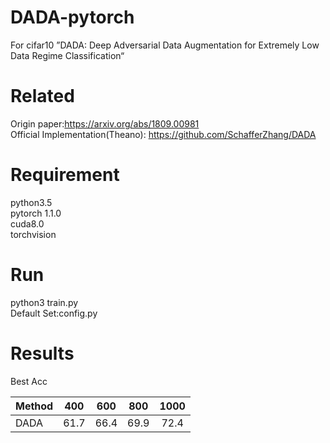 # DADA-pytorch
For cifar10 ”DADA: Deep Adversarial Data Augmentation for Extremely Low Data Regime Classification“

# Related  
Origin paper:https://arxiv.org/abs/1809.00981  
Official Implementation(Theano): https://github.com/SchafferZhang/DADA  
# Requirement  
python3.5  
pytorch 1.1.0  
cuda8.0  
torchvision  
# Run
python3 train.py  
Default Set:config.py  
# Results  
Best Acc  

|Method | 400 | 600 | 800 | 1000 |
|-------|:-----:|:-----:|:-----:|:-----:|
 |DADA | 61.7 | 66.4 | 69.9 | 72.4 |

